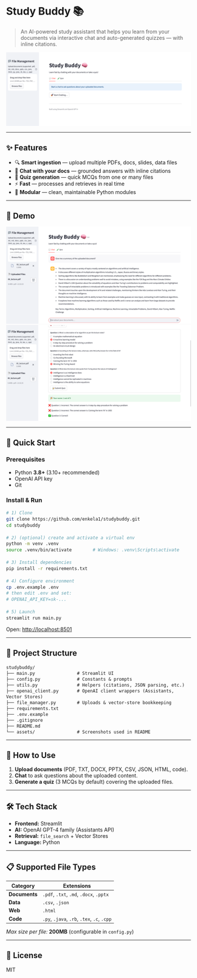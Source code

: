 
# Study Buddy 📚

> An AI-powered study assistant that helps you learn from your documents via interactive chat and auto-generated quizzes — with inline citations.

![Study Buddy Home](assets/img.png)

---

## ✨ Features
- 🔍 **Smart ingestion** — upload multiple PDFs, docs, slides, data files
- 💬 **Chat with your docs** — grounded answers with inline citations
- 🧠 **Quiz generation** — quick MCQs from one or many files
- ⚡ **Fast** — processes and retrieves in real time
- 🧱 **Modular** — clean, maintainable Python modules

---

## 🎥 Demo
![Chat View](assets/img_1.png)
![Quiz View](assets/img_2.png)

---

## 🚀 Quick Start

### Prerequisites
- Python **3.8+** (3.10+ recommended)
- OpenAI API key
- Git

### Install & Run
```bash
# 1) Clone
git clone https://github.com/enkela1/studybuddy.git
cd studybuddy

# 2) (optional) create and activate a virtual env
python -m venv .venv
source .venv/bin/activate        # Windows: .venv\Scripts\activate

# 3) Install dependencies
pip install -r requirements.txt

# 4) Configure environment
cp .env.example .env
# then edit .env and set:
# OPENAI_API_KEY=sk-...

# 5) Launch
streamlit run main.py
````

Open: [http://localhost:8501](http://localhost:8501)

---

## 📁 Project Structure

```
studybuddy/
├── main.py                # Streamlit UI
├── config.py              # Constants & prompts
├── utils.py               # Helpers (citations, JSON parsing, etc.)
├── openai_client.py       # OpenAI client wrappers (Assistants, Vector Stores)
├── file_manager.py        # Uploads & vector-store bookkeeping
├── requirements.txt
├── .env.example
├── .gitignore
├── README.md
└── assets/                # Screenshots used in README
```

---

## 🎯 How to Use

1. **Upload documents** (PDF, TXT, DOCX, PPTX, CSV, JSON, HTML, code).
2. **Chat** to ask questions about the uploaded content.
3. **Generate a quiz** (3 MCQs by default) covering the uploaded files.

---

## 🛠️ Tech Stack

* **Frontend:** Streamlit
* **AI:** OpenAI GPT-4 family (Assistants API)
* **Retrieval:** `file_search` + Vector Stores
* **Language:** Python

---

## 📋 Supported File Types

| Category      | Extensions                                  |
| ------------- | ------------------------------------------- |
| **Documents** | `.pdf`, `.txt`, `.md`, `.docx`, `.pptx`     |
| **Data**      | `.csv`, `.json`                             |
| **Web**       | `.html`                                     |
| **Code**      | `.py`, `.java`, `.rb`, `.tex`, `.c`, `.cpp` |

*Max size per file:* **200MB** (configurable in `config.py`)

---

## 📄 License

MIT

````